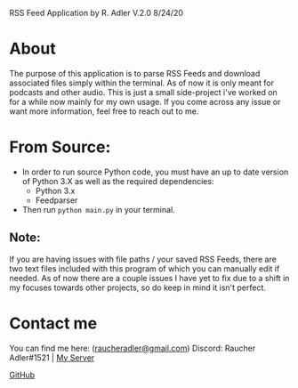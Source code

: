 RSS Feed Application by R. Adler V.2.0 8/24/20

# About 
The purpose of this application is to parse RSS Feeds
 and download associated files simply within the 
 terminal. As of now it is only meant for 
 podcasts and other audio. This is just a small side-project 
 i've worked on for a while now mainly for my own usage. 
 If you come across any issue or want more information, 
 feel free to reach out to me.

# From Source:
- In order to run source Python code, you must have
 an up to date version of Python 3.X as well as
 the required dependencies:
    - Python 3.x
    - Feedparser
- Then run `python main.py` in your terminal.

## Note:
If you are having issues with file paths / your saved
RSS Feeds, there are two text files included with this 
program of which you can manually edit if needed.
As of now there are a couple issues I have yet to fix 
due to a shift in my focuses towards other projects, so
do keep in mind it isn't perfect.

# Contact me
You can find me here:
(raucheradler@gmail.com)
Discord: Raucher Adler#1521 | [My Server](https://discord.gg/6GFQcFHjSK)

[GitHub](www.github.com/raucheradler)